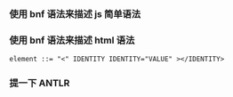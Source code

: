 ### 使用 bnf 语法来描述 js 简单语法

### 使用 bnf 语法来描述 html 语法

```bnf
element ::= "<" IDENTITY IDENTITY="VALUE" ></IDENTITY>
```

### 提一下 ANTLR
